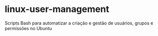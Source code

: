 # linux-user-management
Scripts Bash para automatizar a criação e gestão de usuários, grupos e permissões no Ubuntu
